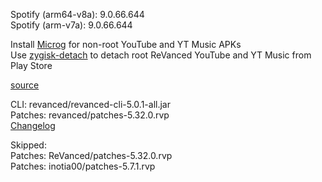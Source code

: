 Spotify (arm64-v8a): 9.0.66.644  
Spotify (arm-v7a): 9.0.66.644  

Install [Microg](https://github.com/ReVanced/GmsCore/releases) for non-root YouTube and YT Music APKs  
Use [zygisk-detach](https://github.com/j-hc/zygisk-detach) to detach root ReVanced YouTube and YT Music from Play Store  

[source](https://github.com/TheBizarreAbhishek/ReVanced-Extended)
  
CLI: revanced/revanced-cli-5.0.1-all.jar  
Patches: revanced/patches-5.32.0.rvp  
[Changelog](https://github.com/revanced/revanced-patches/releases/tag/v5.32.0)  

Skipped:  
Patches: ReVanced/patches-5.32.0.rvp  
Patches: inotia00/patches-5.7.1.rvp        
